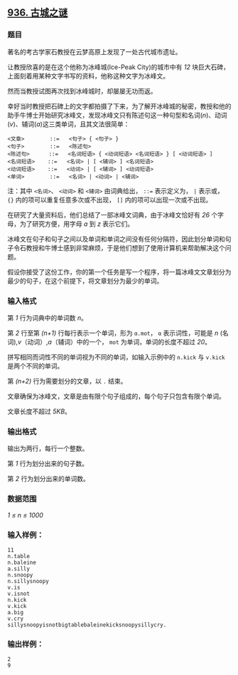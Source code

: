 ## [936. 古城之谜](https://www.acwing.com/problem/content/938/)

### 题目

著名的考古学家石教授在云梦高原上发现了一处古代城市遗址。

让教授欣喜的是在这个他称为冰峰城(Ice-Peak City)的城市中有 *12* 块巨大石碑，上面刻着用某种文字书写的资料，他称这种文字为冰峰文。

然而当教授试图再次找到冰峰城时，却屡屡无功而返。

幸好当时教授把石碑上的文字都拍摄了下来，为了解开冰峰城的秘密，教授和他的助手牛博士开始研究冰峰文，发现冰峰文只有陈述句这一种句型和名词(*n*)、动词(*v*)、辅词(*a*)这三类单词，且其文法很简单：

```
<文章>        ::=   <句子> { <句子> }
<句子>        ::=   <陈述句>
<陈述句>      ::=   <名词短语> { <动词短语> <名词短语> } [ <动词短语> ]
<名词短语>    ::=   <名词> | [ <辅词> ] <名词短语>
<动词短语>    ::=   <动词> | [ <辅词> ] <动词短语>
<单词>        ::=   <名词> | <动词> | <辅词>
```

注：其中 `<名词>`、 `<动词>` 和 `<辅词>` 由词典给出， `::=` 表示定义为， `|` 表示或， `{}` 内的项可以重复任意多次或不出现， `[]` 内的项可以出现一次或不出现。

在研究了大量资料后，他们总结了一部冰峰文词典，由于冰峰文恰好有 *26* 个字母，为了研究方便，用字母 *a* 到 *z* 表示它们。

冰峰文在句子和句子之间以及单词和单词之间没有任何分隔符，因此划分单词和句子令石教授和牛博士感到非常麻烦，于是他们想到了使用计算机来帮助解决这个问题。

假设你接受了这份工作，你的第一个任务是写一个程序，将一篇冰峰文文章划分为最少的句子，在这个前提下，将文章划分为最少的单词。

### 输入格式

第 *1* 行为词典中的单词数 *n*。

第 *2* 行至第 *(n+1)* 行每行表示一个单词，形为 `α.mot`， `α` 表示词性，可能是 *n* (名词),*v*（动词）,*a*（辅词）中的一个， `mot` 为单词，单词的长度不超过 *20*。

拼写相同而词性不同的单词视为不同的单词，如输入示例中的 `n.kick` 与 `v.kick` 是两个不同的单词。

第 *(n+2)* 行为需要划分的文章，以 `.` 结束。

文章确保为冰峰文，文章是由有限个句子组成的，每个句子只包含有限个单词。

文章长度不超过 *5KB*。

### 输出格式

输出为两行，每行一个整数。

第 *1* 行为划分出来的句子数。

第 *2* 行为划分出来的单词数。

### 数据范围

*1 ≤ n ≤ 1000*

### 输入样例：

```
11
n.table
n.baleine
a.silly
n.snoopy
n.sillysnoopy
v.is
v.isnot
n.kick
v.kick
a.big
v.cry
sillysnoopyisnotbigtablebaleinekicksnoopysillycry.
```

### 输出样例：

```
2
9
```
